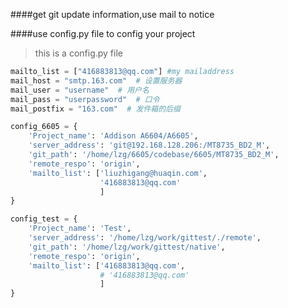 ####get git update information,use mail to notice

####use config.py file to config your project
>this is a config.py file<br>

```python
mailto_list = ["416883813@qq.com"] #my mailaddress
mail_host = "smtp.163.com"  # 设置服务器
mail_user = "username"  # 用户名
mail_pass = "userpassword"  # 口令
mail_postfix = "163.com"  # 发件箱的后缀

config_6605 = {
    'Project_name': 'Addison A6604/A6605',
    'server_address': 'git@192.168.128.206:/MT8735_BD2_M',
    'git_path': '/home/lzg/6605/codebase/6605/MT8735_BD2_M',
    'remote_respo': 'origin',
    'mailto_list': ['liuzhigang@huaqin.com',
                    '416883813@qq.com'
                    ]
}

config_test = {
    'Project_name': 'Test',
    'server_address': '/home/lzg/work/gittest/./remote',
    'git_path': '/home/lzg/work/gittest/native',
    'remote_respo': 'origin',
    'mailto_list': ['416883813@qq.com',
                    # '416883813@qq.com'
                    ]
}

```